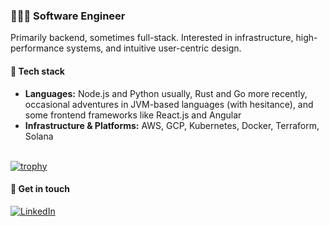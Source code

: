 ### 🧑🏻‍💻 Software Engineer
Primarily backend, sometimes full-stack. Interested in infrastructure, high-performance systems, and intuitive user-centric design.

#### 👾 Tech stack
- **Languages:** Node.js and Python usually, Rust and Go more recently, occasional adventures in JVM-based languages (with hesitance), and some frontend frameworks like React.js and Angular
- **Infrastructure & Platforms:** AWS, GCP, Kubernetes, Docker, Terraform, Solana
  
\
[![trophy](https://github-profile-trophy.vercel.app/?username=iamramtin&theme=algolia&margin-w=40&title=Commits&title=Experience)](https://github.com/ryo-ma/github-profile-trophy)

#### 🤝 Get in touch
[](https://www.linkedin.com/in/ramtinmesgari)
<a href="https://www.linkedin.com/in/ramtinmesgari"><img src="https://img.shields.io/badge/linkedin-%230077B5.svg?style=for-the-badge&logo=linkedin&logoColor=white" alt="LinkedIn"></a>

